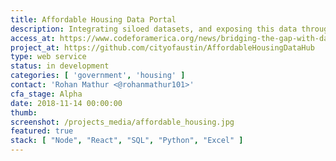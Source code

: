 ```yaml
---
title: Affordable Housing Data Portal
description: Integrating siloed datasets, and exposing this data through an API that allows government agencies, nonprofits, and private companies to deliver it as a resource.
access_at: https://www.codeforamerica.org/news/bridging-the-gap-with-data
project_at: https://github.com/cityofaustin/AffordableHousingDataHub
type: web service
status: in development
categories: [ 'government', 'housing' ]
contact: 'Rohan Mathur <@rohanmathur101>'
cfa_stage: Alpha
date: 2018-11-14 00:00:00
thumb:
screenshot: /projects_media/affordable_housing.jpg
featured: true
stack: [ "Node", "React", "SQL", "Python", "Excel" ]
---
```

